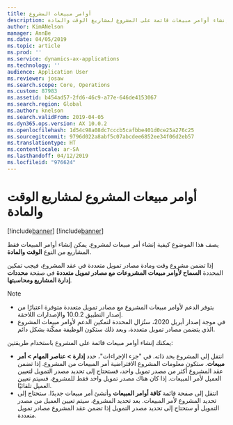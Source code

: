 ```yaml
---
title: أوامر مبيعات المشروع
description: يشرح هذا الموضوع كيفية إنشاء أوامر مبيعات قائمة على المشروع لمشاريع الوقت والمادة.
author: KimANelson
manager: AnnBe
ms.date: 04/05/2019
ms.topic: article
ms.prod: ''
ms.service: dynamics-ax-applications
ms.technology: ''
audience: Application User
ms.reviewer: josaw
ms.search.scope: Core, Operations
ms.custom: 87983
ms.assetid: b454ad57-2fd6-46c9-a77e-646de4153067
ms.search.region: Global
ms.author: knelson
ms.search.validFrom: 2019-04-05
ms.dyn365.ops.version: AX 10.0.2
ms.openlocfilehash: 1d54c98a08dc7cccb5cafbbe401d0ce25a276c25
ms.sourcegitcommit: 9796d022a8abf5c07abcdee6852ee34f06d2eb57
ms.translationtype: HT
ms.contentlocale: ar-SA
ms.lasthandoff: 04/12/2019
ms.locfileid: "976624"
---
```

# <a name="project-sales-orders-for-time-and-material-projects"></a>أوامر مبيعات المشروع لمشاريع الوقت والمادة

[!include[banner](../includes/banner.md)]
[!include[banner](../includes/preview-banner.md)]

يصف هذا الموضوع كيفية إنشاء أمر مبيعات لمشروع. يمكن إنشاء أوامر المبيعات فقط المشاريع من النوع **الوقت والمادة**.

إذا تضمن مشروع وقت ومادة مصادر تمويل متعددة في عقد المشروع، فيجب تمكين المحددة **السماح لأوامر مبيعات المشروعات مع مصادر تمويل متعددة‬** في صفحة **محددات إدارة المشاريع ومحاسبتها‬**. 

> [!NOTE]
> - يتوفر الدعم لأوامر مبيعات المشروع مع مصادر تمويل متعددة متوفرة اعتبارًا من إصدار التطبيق 10.0.2 والإصدارات اللاحقة.
> - في موجة إصدار أبريل 2020، ستُزال المحددة لتمكين الدعم لأوامر مبيعات المشروع الذي يتضمن مصادر تمويل متعددة، وبعد ذلك ستكون الوظيفة ممكّنة بشكل دائم.

يمكنك إنشاء أوامر مبيعات قائمة على المشروع باستخدام طريقتين:

- انتقل إلى المشروع بحد ذاته. في "جزء الإجراءات"، حدد **إدارة > عناصر المهام > أمر مبيعات**. ستكون معلومات المشروع الافتراضية أمر المبيعات من المشروع. إذا تضمن عقد المشروع أكثر من مصدر تمويل واحد، فستحتاج إلى تحديد مصدر التمويل لتعيين العميل لأمر المبيعات. إذا كان هناك مصدر تمويل واحد فقط للمشروع، فسيتم تعيين العميل تلقائيًا.
- انتقل إلى صفحة قائمة **كافة أوامر المبيعات** وأنشئ أمر مبيعات جديدًا. ستحتاج إلى تحديد المشروع لأمر المبيعات. بعد تحديد المشروع، سيتم تعيين العميل من مصدر التمويل أو ستحتاج إلى تحديد مصدر التمويل إذا تضمن عقد المشروع مصادر تمويل متعددة.

